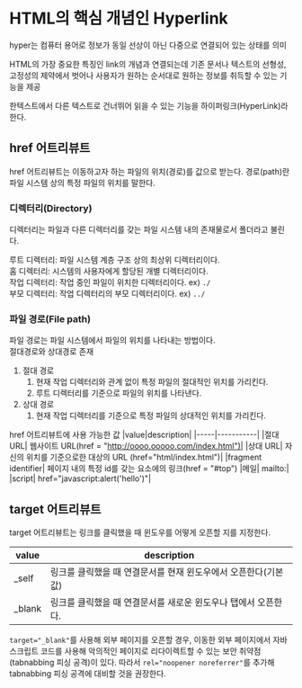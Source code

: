 # HTML의 핵심 개념인 Hyperlink
hyper는 컴퓨터 용어로 정보가 동일 선상이 아닌 다중으로 연결되어 있는 상태를 의미

HTML의 가장 중요한 특징인 link의 개념과 연결되는데 기존 문서나 텍스트의 선형성, 고정성의 제약에서 벗어나 사용자가 원하는 순서대로 원하는 정보를 취득할 수 있는 기능을 제공

한텍스트에서 다른 텍스트로 건너뛰어 읽을 수 있는 기능을 하이퍼링크(HyperLink)라 한다.

## href 어트리뷰트
href 어트리뷰트는 이동하고자 하는 파일의 위치(경로)를 값으로 받는다. 경로(path)란 파일 시스템 상의 특정 파일의 위치를 말한다.


### 디렉터리(Directory)
디렉터리는 파일과 다른 디렉터리를 갖는 파일 시스템 내의 존재물로서 폴더라고 불린다.

루트 디렉터리: 파일 시스템 계층 구조 상의 최상위 디렉터리이다. <br>
홈 디렉터리: 시스템의 사용자에게 할당된 개별 디렉터리이다. <br>
작업 디렉터리: 작업 중인 파일이 위치한 디렉터리이다. 
ex) `./`
<br>
부모 디렉터리: 작업 디렉터리의 부모 디렉터리이다. 
ex) `../`
<br>

### 파일 경로(File path)
파일 경로는 파일 시스템에서 파일의 위치를 나타내는 방법이다. <br>
절대경로와 상대경로 존재 <br>
1. 절대 경로
   1. 현재 작업 디렉터리와 관계 없이 특정 파일의 절대적인 위치를 가리킨다. 
   2. 루트 디렉터리를 기준으로 파일의 위치를 나타낸다.
2. 상대 경로
   1. 현재 작업 디렉터리를 기준으로 특정 파일의 상대적인 위치를 가리킨다.


href 어트리뷰트에 사용 가능한 값
|value|description|
|-----|-----------|
|절대 URL| 웹사이트 URL(href = "http://oooo.ooooo.com/index.html")|
|상대 URL| 자신의 위치를 기준으로한 대상의 URL (href="html/index.html")|
|fragment identifier| 페이지 내의 특정 id를 갖는 요소에의 링크(href = "#top")
|메일| mailto:|
|script| href="javascript:alert('hello')"|

## target 어트리뷰트
target 어트리뷰트는 링크를 클릭했을 때 윈도우를 어떻게 오픈할 지를 지정한다.

|value|description|
|-----|-----------|
|_self|링크를 클릭했을 때 연결문서를 현재 윈도우에서 오픈한다(기본값)|
|_blank|링크를 클릭했을 때 연결문서를 새로운 윈도우나 탭에서 오픈한다.|

`target="_blank"`를 사용해 외부 페이지를 오픈할 경우, 이동한 외부 페이지에서 자바스크립트 코드를 사용해 악의적인 페이지로 리다이렉트할 수 있는 보안 취약점(tabnabbing 피싱 공격)이 있다. 따라서 `rel="noopener noreferrer"`를 추가해 tabnabbing 피싱 공격에 대비할 것을 권장한다.







